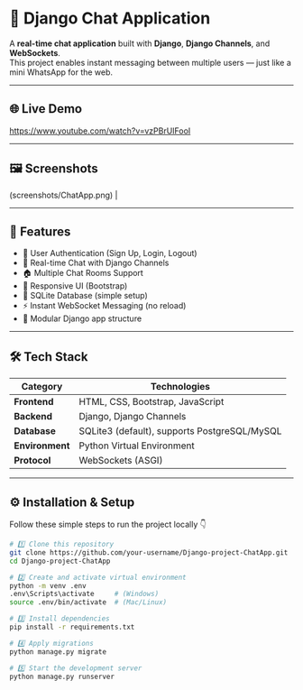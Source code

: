 # 💬 Django Chat Application

A **real-time chat application** built with **Django**, **Django Channels**, and **WebSockets**.  
This project enables instant messaging between multiple users — just like a mini WhatsApp for the web.  

---

## 🌐 Live Demo
https://www.youtube.com/watch?v=vzPBrUIFooI

---

## 🖼️ Screenshots

(screenshots/ChatApp.png) |

---

## 🚀 Features

- 🔐 User Authentication (Sign Up, Login, Logout)
- 💬 Real-time Chat with Django Channels
- 🏠 Multiple Chat Rooms Support
- 📱 Responsive UI (Bootstrap)
- 💾 SQLite Database (simple setup)
- ⚡ Instant WebSocket Messaging (no reload)
- 🧩 Modular Django app structure

---

## 🛠️ Tech Stack

| Category | Technologies |
|-----------|---------------|
| **Frontend** | HTML, CSS, Bootstrap, JavaScript |
| **Backend** | Django, Django Channels |
| **Database** | SQLite3 (default), supports PostgreSQL/MySQL |
| **Environment** | Python Virtual Environment |
| **Protocol** | WebSockets (ASGI) |

---

## ⚙️ Installation & Setup

Follow these simple steps to run the project locally 👇

```bash
# 1️⃣ Clone this repository
git clone https://github.com/your-username/Django-project-ChatApp.git
cd Django-project-ChatApp

# 2️⃣ Create and activate virtual environment
python -m venv .env
.env\Scripts\activate     # (Windows)
source .env/bin/activate  # (Mac/Linux)

# 3️⃣ Install dependencies
pip install -r requirements.txt

# 4️⃣ Apply migrations
python manage.py migrate

# 5️⃣ Start the development server
python manage.py runserver
